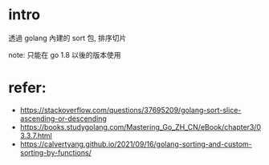 # intro

透過 golang 內建的 sort 包, 排序切片

note: 只能在 go 1.8 以後的版本使用
 

# refer:
- https://stackoverflow.com/questions/37695209/golang-sort-slice-ascending-or-descending
- https://books.studygolang.com/Mastering_Go_ZH_CN/eBook/chapter3/03.3.7.html
- https://calvertyang.github.io/2021/09/16/golang-sorting-and-custom-sorting-by-functions/
